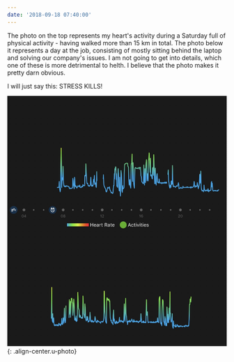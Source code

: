 ```yaml
---
date: '2018-09-18 07:40:00'
---
```


The photo on the top represents my heart's activity during a Saturday full of physical activity - having walked more than 15 km in total. The photo below it represents a day at the job, consisting of mostly sitting behind the laptop and solving our company's issues. I am not going to get into details, which one of these is more detrimental to helth. I believe that the photo makes it pretty darn obvious.

I will just say this: STRESS KILLS!

![My heart's rate during active walking and during a stressful day at the job](/assets/img/2018/09180740.png){: .align-center.u-photo}